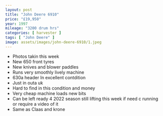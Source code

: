 ```yaml
---
layout: post
title: "John Deere 6910"
price: "£19,950"
year: 1997
mileage: "3200 drum hrs"
categories: [ harvester ]
tags: [ "John Deere" ]
image: assets/images/john-deere-6910/1.jpeg
---
```


- Photos takin this week
- New 650 front tyres
- New knives and blower paddles
- Runs very smoothly lively machine
- 630a header In excellent contdition
- Just in outa uk
- Hard to find in this condition and money
- Very cheap machine loads new bits
- Can be left ready 4 2022 season still lifting this week if need c running or require a video of it
- Same as Claas and krone
